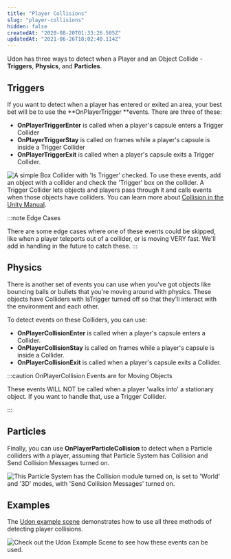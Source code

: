```yaml
---
title: "Player Collisions"
slug: "player-collisions"
hidden: false
createdAt: "2020-08-20T01:33:26.505Z"
updatedAt: "2021-06-26T18:02:40.114Z"
---
```

Udon has three ways to detect when a Player and an Object Collide - **Triggers**, **Physics**, and **Particles**.

## Triggers

If you want to detect when a player has entered or exited an area, your best bet will be to use the **OnPlayerTrigger **events. There are three of these:

- **OnPlayerTriggerEnter** is called when a player's capsule enters a Trigger Collider 
- **OnPlayerTriggerStay** is called on frames while a player's capsule is inside a Trigger Collider
- **OnPlayerTriggerExit** is called when a player's capsule exits a Trigger Collider.

![A simple Box Collider with 'Is Trigger' checked.](/img/worlds/player-collisions-6d9aaf6-trigger-collider.png)
To use these events, add an object with a collider and check the 'Trigger' box on the collider. A Trigger Collider lets objects and players pass through it and calls events when those objects have colliders. You can learn more about [Collision in the Unity Manual](https://docs.unity3d.com/2019.4/Documentation/Manual/CollidersOverview.html).


:::note Edge Cases

There are some edge cases where one of these events could be skipped, like when a player teleports out of a collider, or is moving VERY fast. We'll add in handling in the future to catch these.
:::
## Physics
There is another set of events you can use when you've got objects like bouncing balls or bullets that you're moving around with physics. These objects have Colliders with IsTrigger turned off so that they'll interact with the environment and each other. 

To detect events on these Colliders, you can use:
- **OnPlayerCollisionEnter** is called when a player's capsule enters a Collider.
- **OnPlayerCollisionStay** is called on frames while a player's capsule is inside a Collider.
- **OnPlayerCollisionExit** is called when a player's capsule exits a Collider.

:::caution OnPlayerCollision Events are for Moving Objects

These events WILL NOT be called when a player 'walks into' a stationary object. If you want to handle that, use a Trigger Collider.

:::
## Particles
Finally, you can use **OnPlayerParticleCollision** to detect when a Particle colliders with a player, assuming that Particle System has Collision and Send Collision Messages turned on.

![This Particle System has the Collision module turned on, is set to 'World' and '3D' modes, with 'Send Collision Messages' turned on.](/img/worlds/player-collisions-40d1f44-particle-collisions.png)
## Examples

The [Udon example scene](https://creators.vrchat.com/worlds/examples/udon-example-scene/) demonstrates how to use all three methods of detecting player collisions. 

![Check out the Udon Example Scene to see how these events can be used.](/img/worlds/player-collisions-f98c33a-udonexamplescene-collisions.png)